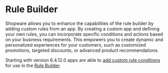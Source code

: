 # Rule Builder

Shopware allows you to enhance the capabilities of the rule builder by adding custom rules from an app. By creating a custom app and defining your own rules, you can incorporate specific conditions and actions based on your business requirements. This empowers you to create dynamic and personalized experiences for your customers, such as customized promotions, targeted discounts, or advanced product recommendations.

Starting with version 6.4.12.0 apps are able to [add custom rule conditions](./add-custom-rule-conditions.md) for use in the [Rule Builder](../../../../concepts/framework/rules.md).
